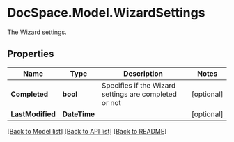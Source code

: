 # DocSpace.Model.WizardSettings
The Wizard settings.

## Properties

Name | Type | Description | Notes
------------ | ------------- | ------------- | -------------
**Completed** | **bool** | Specifies if the Wizard settings are completed or not | [optional] 
**LastModified** | **DateTime** |  | [optional] 

[[Back to Model list]](../README.md#documentation-for-models) [[Back to API list]](../README.md#documentation-for-api-endpoints) [[Back to README]](../README.md)

